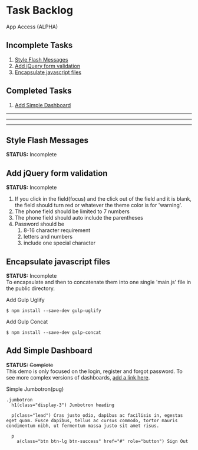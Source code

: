 # Task Backlog
App Access (ALPHA)

## Incomplete Tasks
1. [Style Flash Messages](#)
1. [Add jQuery form validation](#)
1. [Encapsulate javascript files](#)

## Completed Tasks
1. [Add Simple Dashboard](#add-simple-dashboard)

---
---
---

## Style Flash Messages
**STATUS:** Incomplete  

## Add jQuery form validation
**STATUS:** Incomplete  
1. If you click in the field(focus) and the click out of the field and it is blank, the field should turn red or whatever the theme color is for 'warning'.
1. The phone field should be limited to 7 numbers
1. The phone field should auto include the parentheses
1. Password should be
    1. 8-16 character requirement
    1. letters and numbers
    1. include one special character


## Encapsulate javascript files
**STATUS:** Incomplete  
To encapsulate and then to concatenate them into one single 'main.js' file in the public directory.   

Add Gulp Uglify
```
$ npm install --save-dev gulp-uglify
```
Add Gulp Concat
```
$ npm install --save-dev gulp-concat
```

## Add Simple Dashboard
**STATUS:** ~~Complete~~  
This demo is only focused on the login, register and forgot password. To see more complex versions of dashboards, [add a link here](#).  

Simple Jumbotron(pug)
```
.jumbotron
  h1(class="display-3") Jumbotron heading

  p(class="lead") Cras justo odio, dapibus ac facilisis in, egestas eget quam. Fusce dapibus, tellus ac cursus commodo, tortor mauris condimentum nibh, ut fermentum massa justo sit amet risus.

  p
    a(class="btn btn-lg btn-success" href="#" role="button") Sign Out
```
